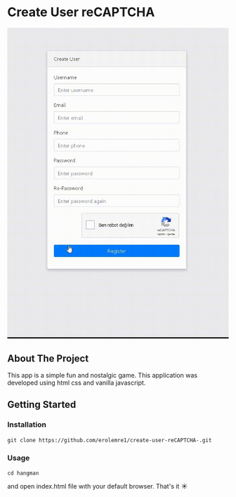 # Create User reCAPTCHA

![img](https://raw.githubusercontent.com/erolemre1/create-user-reCAPTCHA-/main/formm.gif)

## About The Project

This app is a simple fun and nostalgic game. 
This application was developed using html css and vanilla javascript.

## Getting Started

### Installation

```
git clone https://github.com/erolemre1/create-user-reCAPTCHA-.git
```

### Usage

```
cd hangman
```

and open index.html file wıth your default browser. That's it :sunny:
